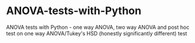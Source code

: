 # ANOVA-tests-with-Python
ANOVA tests with Python - one way ANOVA, two way ANOVA and post hoc test on one way ANOVA/Tukey's HSD (honestly significantly different) test
